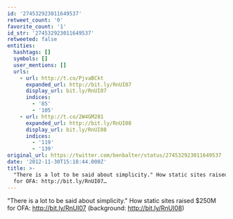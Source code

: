 ```yaml
---
id: '274532923011649537'
retweet_count: '0'
favorite_count: '1'
id_str: '274532923011649537'
retweeted: false
entities:
  hashtags: []
  symbols: []
  user_mentions: []
  urls:
    - url: http://t.co/PjvaBCkt
      expanded_url: http://bit.ly/RnUI07
      display_url: bit.ly/RnUI07
      indices:
        - '85'
        - '105'
    - url: http://t.co/2W4GM281
      expanded_url: http://bit.ly/RnUI08
      display_url: bit.ly/RnUI08
      indices:
        - '119'
        - '139'
original_url: https://twitter.com/benbalter/status/274532923011649537
date: '2012-11-30T15:18:44.000Z'
title: >-
  "There is a lot to be said about simplicity." How static sites raised $250M
  for OFA: http://bit.ly/RnUI07…
---
```


"There is a lot to be said about simplicity." How static sites raised $250M for OFA: http://bit.ly/RnUI07 (background: http://bit.ly/RnUI08)
